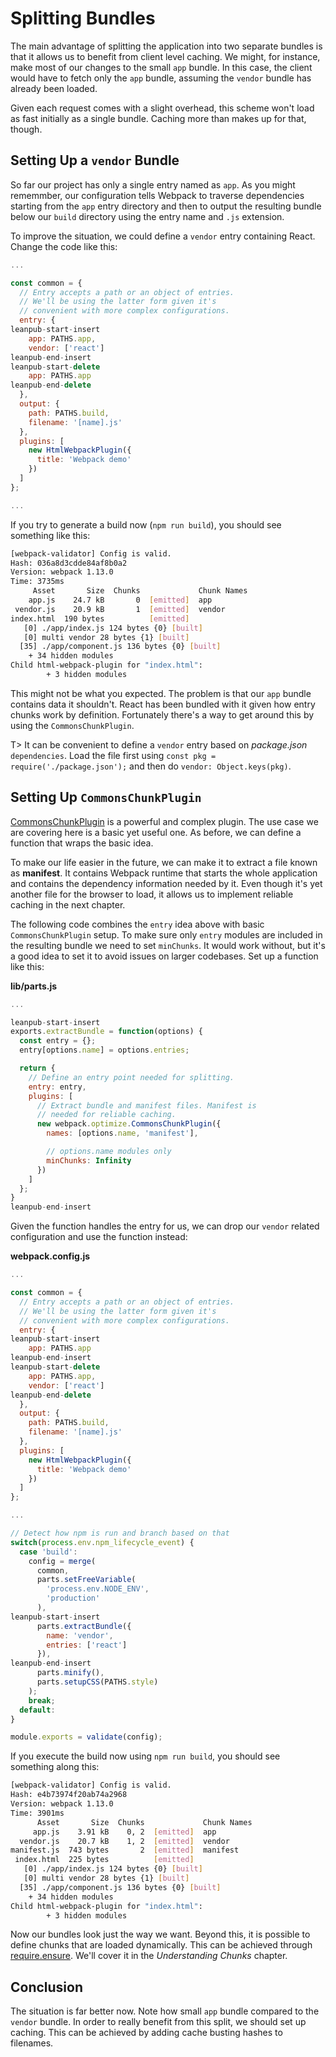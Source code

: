 # Splitting Bundles

The main advantage of splitting the application into two separate bundles is that it allows us to benefit from client level caching. We might, for instance, make most of our changes to the small `app` bundle. In this case, the client would have to fetch only the `app` bundle, assuming the `vendor` bundle has already been loaded.

Given each request comes with a slight overhead, this scheme won't load as fast initially as a single bundle. Caching more than makes up for that, though.

## Setting Up a `vendor` Bundle

So far our project has only a single entry named as `app`. As you might rememmber, our configuration tells Webpack to traverse dependencies starting from the `app` entry directory and then to output the resulting bundle below our `build` directory using the entry name and `.js` extension.

To improve the situation, we could define a `vendor` entry containing React. Change the code like this:

```javascript
...

const common = {
  // Entry accepts a path or an object of entries.
  // We'll be using the latter form given it's
  // convenient with more complex configurations.
  entry: {
leanpub-start-insert
    app: PATHS.app,
    vendor: ['react']
leanpub-end-insert
leanpub-start-delete
    app: PATHS.app
leanpub-end-delete
  },
  output: {
    path: PATHS.build,
    filename: '[name].js'
  },
  plugins: [
    new HtmlWebpackPlugin({
      title: 'Webpack demo'
    })
  ]
};

...
```

If you try to generate a build now (`npm run build`), you should see something like this:

```bash
[webpack-validator] Config is valid.
Hash: 036a8d3cdde84af8b0a2
Version: webpack 1.13.0
Time: 3735ms
     Asset       Size  Chunks             Chunk Names
    app.js    24.7 kB       0  [emitted]  app
 vendor.js    20.9 kB       1  [emitted]  vendor
index.html  190 bytes          [emitted]
   [0] ./app/index.js 124 bytes {0} [built]
   [0] multi vendor 28 bytes {1} [built]
  [35] ./app/component.js 136 bytes {0} [built]
    + 34 hidden modules
Child html-webpack-plugin for "index.html":
        + 3 hidden modules
```

This might not be what you expected. The problem is that our `app` bundle contains data it shouldn't. React has been bundled with it given how entry chunks work by definition. Fortunately there's a way to get around this by using the `CommonsChunkPlugin`.

T> It can be convenient to define a `vendor` entry based on *package.json* `dependencies`. Load the file first using `const pkg = require('./package.json');` and then do `vendor: Object.keys(pkg)`.

## Setting Up `CommonsChunkPlugin`

[CommonsChunkPlugin](https://webpack.github.io/docs/list-of-plugins.html#commonschunkplugin) is a powerful and complex plugin. The use case we are covering here is a basic yet useful one. As before, we can define a function that wraps the basic idea.

To make our life easier in the future, we can make it to extract a file known as **manifest**. It contains Webpack runtime that starts the whole application and contains the dependency information needed by it. Even though it's yet another file for the browser to load, it allows us to implement reliable caching in the next chapter.

The following code combines the `entry` idea above with basic `CommonsChunkPlugin` setup. To make sure only `entry` modules are included in the resulting bundle we need to set `minChunks`. It would work without, but it's a good idea to set it to avoid issues on larger codebases. Set up a function like this:

**lib/parts.js**

```javascript
...

leanpub-start-insert
exports.extractBundle = function(options) {
  const entry = {};
  entry[options.name] = options.entries;

  return {
    // Define an entry point needed for splitting.
    entry: entry,
    plugins: [
      // Extract bundle and manifest files. Manifest is
      // needed for reliable caching.
      new webpack.optimize.CommonsChunkPlugin({
        names: [options.name, 'manifest'],

        // options.name modules only
        minChunks: Infinity
      })
    ]
  };
}
leanpub-end-insert
```

Given the function handles the entry for us, we can drop our `vendor` related configuration and use the function instead:

**webpack.config.js**

```javascript
...

const common = {
  // Entry accepts a path or an object of entries.
  // We'll be using the latter form given it's
  // convenient with more complex configurations.
  entry: {
leanpub-start-insert
    app: PATHS.app
leanpub-end-insert
leanpub-start-delete
    app: PATHS.app,
    vendor: ['react']
leanpub-end-delete
  },
  output: {
    path: PATHS.build,
    filename: '[name].js'
  },
  plugins: [
    new HtmlWebpackPlugin({
      title: 'Webpack demo'
    })
  ]
};

...

// Detect how npm is run and branch based on that
switch(process.env.npm_lifecycle_event) {
  case 'build':
    config = merge(
      common,
      parts.setFreeVariable(
        'process.env.NODE_ENV',
        'production'
      ),
leanpub-start-insert
      parts.extractBundle({
        name: 'vendor',
        entries: ['react']
      }),
leanpub-end-insert
      parts.minify(),
      parts.setupCSS(PATHS.style)
    );
    break;
  default:
}

module.exports = validate(config);
```

If you execute the build now using `npm run build`, you should see something along this:

```bash
[webpack-validator] Config is valid.
Hash: e4b73974f20ab74a2968
Version: webpack 1.13.0
Time: 3901ms
      Asset       Size  Chunks             Chunk Names
     app.js    3.91 kB    0, 2  [emitted]  app
  vendor.js    20.7 kB    1, 2  [emitted]  vendor
manifest.js  743 bytes       2  [emitted]  manifest
 index.html  225 bytes          [emitted]
   [0] ./app/index.js 124 bytes {0} [built]
   [0] multi vendor 28 bytes {1} [built]
  [35] ./app/component.js 136 bytes {0} [built]
    + 34 hidden modules
Child html-webpack-plugin for "index.html":
        + 3 hidden modules
```

Now our bundles look just the way we want. Beyond this, it is possible to define chunks that are loaded dynamically. This can be achieved through [require.ensure](https://webpack.github.io/docs/code-splitting.html). We'll cover it in the *Understanding Chunks* chapter.

## Conclusion

The situation is far better now. Note how small `app` bundle compared to the `vendor` bundle. In order to really benefit from this split, we should set up caching. This can be achieved by adding cache busting hashes to filenames.
